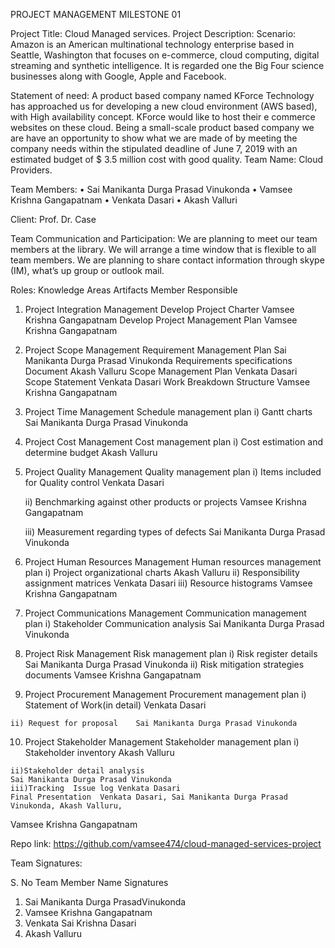 PROJECT MANAGEMENT 
MILESTONE 01

Project Title: Cloud Managed services.
Project Description:
Scenario: Amazon is an American multinational technology enterprise based in Seattle, Washington that focuses on e-commerce, cloud computing, digital streaming and synthetic intelligence. It is regarded one the Big Four science businesses along with Google, Apple and Facebook.

Statement of need: A product based company named KForce Technology has approached us for developing a new cloud environment (AWS based), with High availability concept. KForce would like to host their e commerce websites on these cloud. Being a small-scale product based company we are have an opportunity to show what we are made of by meeting the company needs within the stipulated deadline of June 7, 2019 with an estimated budget of $ 3.5 million cost with good quality.
Team Name: Cloud Providers.

Team Members: 
•	Sai Manikanta Durga Prasad Vinukonda
•	Vamsee Krishna Gangapatnam 
•	Venkata Dasari
•	Akash Valluri


Client: Prof. Dr. Case 


 

Team Communication and Participation:
We are planning to meet our team members at the library. We will arrange a time window that is flexible to all team members.
We are planning to share contact information through skype (IM), what’s up group or outlook mail.

Roles:
Knowledge Areas	Artifacts	Member Responsible
1.	Project Integration Management	Develop Project Charter	Vamsee Krishna Gangapatnam
	Develop Project Management Plan	Vamsee Krishna Gangapatnam
2.	Project Scope Management	Requirement Management Plan	Sai Manikanta Durga Prasad Vinukonda
	Requirements specifications       Document	Akash Valluru
	Scope Management Plan	Venkata Dasari
	Scope Statement	Venkata Dasari
	Work Breakdown Structure	Vamsee Krishna Gangapatnam
3.	Project Time Management	Schedule management plan
i)	Gantt charts	Sai Manikanta Durga Prasad Vinukonda
4.	Project Cost Management
	Cost management plan
i)	Cost estimation and determine budget	Akash Valluru
5.	Project Quality Management	Quality management plan
i)	Items included for Quality control
	Venkata Dasari

	ii) Benchmarking against other products or projects
	Vamsee Krishna Gangapatnam

	iii) Measurement regarding types of defects	Sai Manikanta Durga Prasad Vinukonda
6.	Project Human Resources Management	Human resources management plan
i) Project organizational charts	Akash Valluru
	ii) Responsibility assignment  matrices	Venkata Dasari
	iii) Resource histograms	Vamsee Krishna Gangapatnam
7.	Project Communications Management	Communication management plan
i) Stakeholder Communication analysis	Sai Manikanta Durga Prasad Vinukonda

8.	Project Risk Management	Risk management plan
i) Risk register details	Sai Manikanta Durga Prasad Vinukonda
	ii) Risk mitigation strategies documents	Vamsee Krishna Gangapatnam
9.	 Project Procurement Management	Procurement management plan
i) Statement of Work(in detail)	Venkata Dasari


	ii) Request for proposal	Sai Manikanta Durga Prasad Vinukonda
10.	 Project Stakeholder Management	Stakeholder management plan
i) Stakeholder inventory     	Akash Valluru 

	ii)Stakeholder detail analysis
	Sai Manikanta Durga Prasad Vinukonda
	iii)Tracking  Issue log	Venkata Dasari
	Final Presentation	Venkata Dasari, Sai Manikanta Durga Prasad Vinukonda, Akash Valluru,
Vamsee Krishna Gangapatnam


Repo link:  https://github.com/vamsee474/cloud-managed-services-project

Team Signatures:

S. No	Team Member Name	Signatures
1.	Sai Manikanta Durga PrasadVinukonda	 
2.	Vamsee Krishna Gangapatnam	 
3.	 Venkata Sai Krishna Dasari
4.	Akash Valluru 	 








	

    

